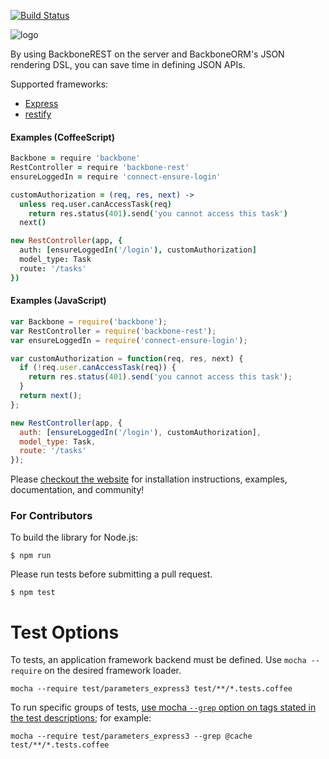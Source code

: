 [![Build Status](https://secure.travis-ci.org/vidigami/backbone-rest.png)](http://travis-ci.org/vidigami/backbone-rest#master)

![logo](https://github.com/vidigami/backbone-rest/raw/master/media/logo.png)

By using BackboneREST on the server and BackboneORM's JSON rendering DSL, you can save time in defining JSON APIs.

Supported frameworks:

* [Express](http://expressjs.com/)
* [restify](http://mcavage.me/node-restify)


#### Examples (CoffeeScript)

```coffeescript
Backbone = require 'backbone'
RestController = require 'backbone-rest'
ensureLoggedIn = require 'connect-ensure-login'

customAuthorization = (req, res, next) ->
  unless req.user.canAccessTask(req)
    return res.status(401).send('you cannot access this task')
  next()

new RestController(app, {
  auth: [ensureLoggedIn('/login'), customAuthorization]
  model_type: Task
  route: '/tasks'
})
```

#### Examples (JavaScript)

```javascript
var Backbone = require('backbone');
var RestController = require('backbone-rest');
var ensureLoggedIn = require('connect-ensure-login');

var customAuthorization = function(req, res, next) {
  if (!req.user.canAccessTask(req)) {
    return res.status(401).send('you cannot access this task');
  }
  return next();
};

new RestController(app, {
  auth: [ensureLoggedIn('/login'), customAuthorization],
  model_type: Task,
  route: '/tasks'
});
```


Please [checkout the website](http://vidigami.github.io/backbone-orm/backbone-rest.html) for installation instructions, examples, documentation, and community!


### For Contributors

To build the library for Node.js:

```
$ npm run
```

Please run tests before submitting a pull request.

```
$ npm test
```

# Test Options

To tests, an application framework backend must be defined. Use `mocha --require` on the desired framework loader.

```
mocha --require test/parameters_express3 test/**/*.tests.coffee
```

To run specific groups of tests, [use mocha `--grep` option on tags stated in the test descriptions](https://github.com/visionmedia/mocha/wiki/Tagging); for example:

```
mocha --require test/parameters_express3 --grep @cache test/**/*.tests.coffee
```

